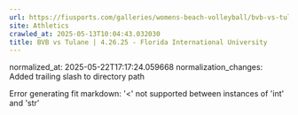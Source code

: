 ```yaml
---
url: https://fiusports.com/galleries/womens-beach-volleyball/bvb-vs-tulane-4-26-25/358/
site: Athletics
crawled_at: 2025-05-13T10:04:43.032030
title: BVB vs Tulane | 4.26.25 - Florida International University
---
```

normalized_at: 2025-05-22T17:17:24.059668
normalization_changes: Added trailing slash to directory path

Error generating fit markdown: '<' not supported between instances of 'int' and 'str'